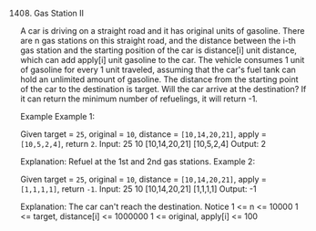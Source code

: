 1408. Gas Station II

A car is driving on a straight road and it has original units of gasoline.
There are n gas stations on this straight road, and the distance between the i-th gas station and the starting position of the car is distance[i] unit distance, which can add apply[i] unit gasoline to the car.
The vehicle consumes 1 unit of gasoline for every 1 unit traveled, assuming that the car's fuel tank can hold an unlimited amount of gasoline.
The distance from the starting point of the car to the destination is target. Will the car arrive at the destination? If it can return the minimum number of refuelings, it will return -1.

Example
Example 1:

Given target = `25`, original = `10`, distance = `[10,14,20,21]`, apply = `[10,5,2,4]`, return `2`.
Input:
25
10
[10,14,20,21]
[10,5,2,4]
Output:
2

Explanation:
Refuel at the 1st and 2nd gas stations.
Example 2:

Given target = `25`, original = `10`, distance = `[10,14,20,21]`, apply = `[1,1,1,1]`, return `-1`.
Input:
25
10
[10,14,20,21]
[1,1,1,1]
Output:
-1

Explanation:
The car can't reach the destination.
Notice
1 <= n <= 10000
1 <= target, distance[i] <= 1000000
1 <= original, apply[i] <= 100
